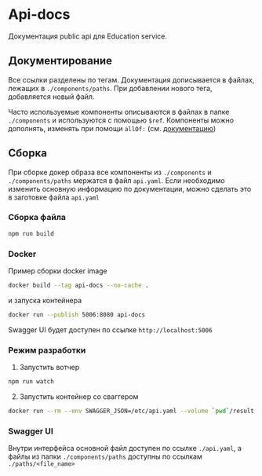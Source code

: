 # Api-docs
Документация public api для Education service.

## Документирование
Все ссылки разделены по тегам. Документация дописывается в файлах, лежащих в
`./components/paths`.
При добавлении нового тега, добавляется новый файл.

Часто используемые компоненты описываются в файлах в папке `./components` и
используются с помощью `$ref`.
Компоненты можно дополнять, изменять при помощи `allOf:` (см. [документацию](
https://swagger.io/docs/specification/data-models/inheritance-and-polymorphism/
))

## Сборка
При сборке докер образа все компоненты из `./components` и `./components/paths`
мержатся в файл `api.yaml`. Если необходимо изменить основную информацию по
документации, можно сделать это в заготовке файла `api.yaml`

### Сборка файла

``` bash
npm run build
```

### Docker
Пример сборки docker image

``` bash
docker build --tag api-docs --no-cache .
```
и запуска контейнера

``` bash
docker run --publish 5006:8080 api-docs
```

Swagger UI будет доступен по ссылке `http://localhost:5006`

### Режим разработки

1. Запустить вотчер

``` bash
npm run watch
```

2. Запустить контейнер со сваггером

``` bash
docker run --rm --env SWAGGER_JSON=/etc/api.yaml --volume `pwd`/result.yaml:/etc/api.yaml --publish 5006:8080 swaggerapi/swagger-ui:latest
```

### Swagger UI
Внутри интерфейса основной файл доступен по ссылке `./api.yaml`,
а файлы из папки `./components/paths` доступны по ссылкам `./paths/<file_name>`